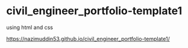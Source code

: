 # civil_engineer_portfolio-template1
using html and css

https://nazimuddin53.github.io/civil_engineer_portfolio-template1/
